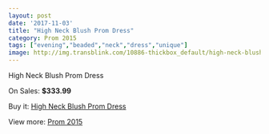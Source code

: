 ```yaml
---
layout: post
date: '2017-11-03'
title: "High Neck Blush Prom Dress"
category: Prom 2015
tags: ["evening","beaded","neck","dress","unique"]
image: http://img.transblink.com/10886-thickbox_default/high-neck-blush-prom-dress.jpg
---
```

High Neck Blush Prom Dress

On Sales: **$333.99**
<a href="https://www.transblink.com/en/prom-2015/3539-high-neck-blush-prom-dress.html"><amp-img layout="responsive" width="600" height="600" src="//img.transblink.com/10886-thickbox_default/high-neck-blush-prom-dress.jpg" alt="High Neck Blush Prom Dress 0" /></a>
<a href="https://www.transblink.com/en/prom-2015/3539-high-neck-blush-prom-dress.html"><amp-img layout="responsive" width="600" height="600" src="//img.transblink.com/10888-thickbox_default/high-neck-blush-prom-dress.jpg" alt="High Neck Blush Prom Dress 1" /></a>
<a href="https://www.transblink.com/en/prom-2015/3539-high-neck-blush-prom-dress.html"><amp-img layout="responsive" width="600" height="600" src="//img.transblink.com/10887-thickbox_default/high-neck-blush-prom-dress.jpg" alt="High Neck Blush Prom Dress 2" /></a>

Buy it: [High Neck Blush Prom Dress](https://www.transblink.com/en/prom-2015/3539-high-neck-blush-prom-dress.html "High Neck Blush Prom Dress")

View more: [Prom 2015](https://www.transblink.com/en/10-prom-2015 "Prom 2015")